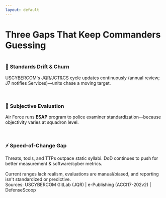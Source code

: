 ```yaml
---
layout: default
---
```


# **Three Gaps That Keep Commanders Guessing**

<div class="mt-10" style="display: flex; flex-direction: column; gap: 1rem;">

<div style="margin-bottom: 1rem;">
<h3 class="mb-2">🎯 <strong>Standards Drift & Churn</strong></h3>
<p style="margin: 0;">USCYBERCOM's JQR/JCT&CS cycle updates continuously (annual review; J7 notifies Services)—units chase a moving target.</p>
</div>

<div style="margin-bottom: 1rem;">
<h3 class="mb-2">👥 <strong>Subjective Evaluation</strong></h3>
<p style="margin: 0;">Air Force runs <strong>ESAP</strong> program to police examiner standardization—because objectivity varies at squadron level.</p>
</div>

<div style="margin-bottom: 0rem;">
<h3 class="mb-2">⚡ <strong>Speed-of-Change Gap</strong></h3>
<p style="margin: 0;">Threats, tools, and TTPs outpace static syllabi. DoD continues to push for better measurement & software/cyber metrics.</p>
</div>

<div class="highlight text-md">
Current ranges lack realism, evaluations are manual/biased, and reporting isn't standardized or predictive.
</div>

</div>

<div class="citation">
Sources: USCYBERCOM GitLab (JQR) | e-Publishing (ACCI17-202v2) | DefenseScoop
</div>
